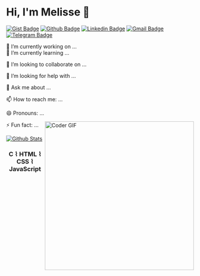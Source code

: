 # Hi, I'm Melisse 👋
[![Gist Badge](https://img.shields.io/badge/-Gist-555859?style=flat-square&logo=Github&logoColor=white&link=https://gist.github.com/melissecabral)](https://gist.github.com/melissecabral)
[![Github Badge](https://img.shields.io/badge/-Github-000?style=flat-square&logo=Github&logoColor=white&link=https://github.com/melissecabral)](https://github.com/melissecabral)
[![Linkedin Badge](https://img.shields.io/badge/-LinkedIn-blue?style=flat-square&logo=Linkedin&logoColor=white&link=https://www.linkedin.com/in/melisse-p-cabral-48b963117/)](https://www.linkedin.com/in/melisse-p-cabral-48b963117/)
[![Gmail Badge](https://img.shields.io/badge/-Gmail-c14438?style=flat-square&logo=Gmail&logoColor=white&link=mailto:melissecabral@gmail.com)](mailto:melissecabral@gmail.com)
[![Telegram Badge](https://img.shields.io/badge/-Telegram-1ca0f1?style=flat-square&labelColor=1ca0f1&logo=telegram&logoColor=white&link=https://t.me/melissecabral/)](https://t.me/melissecabral/)


  
<span>
  <span align='left'>
  🔭 I’m currently working on ...
  <br>
  🌱 I’m currently learning ...
    <br>

  👯 I’m looking to collaborate on ...
    <br>

  🤔 I’m looking for help with ...
    <br>

  💬 Ask me about ...
    <br>

  📫 How to reach me: ...
    <br>

  😄 Pronouns: ...
    <br>

  ⚡ Fun fact: ... 
</span>
  <img align='right' src="https://media.giphy.com/media/SWoSkN6DxTszqIKEqv/giphy.gif" alt="Coder GIF" width="400">
</span>

[![Github Stats](https://github-readme-stats.vercel.app/api?username=melissecabral&hide=[%22issues%22,%22prs%22,%22contribs%22]&show_icons=true&theme=dracula)](https://github.com/melissecabral)

<h3 align="center"> C ⌇ HTML ⌇ CSS ⌇ JavaScript </h3>
